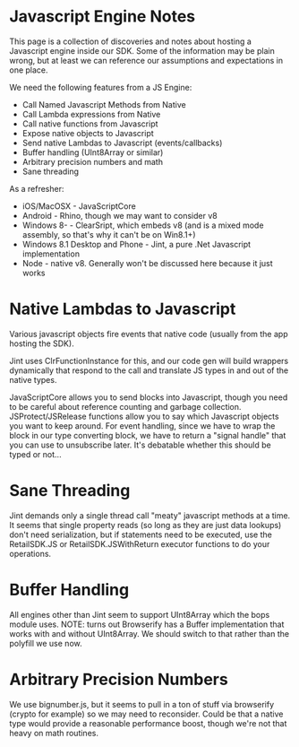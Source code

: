 Javascript Engine Notes
=======================

This page is a collection of discoveries and notes about hosting a Javascript engine
inside our SDK. Some of the information may be plain wrong, but at least we can
reference our assumptions and expectations in one place.

We need the following features from a JS Engine:

- Call Named Javascript Methods from Native
- Call Lambda expressions from Native
- Call native functions from Javascript
- Expose native objects to Javascript
- Send native Lambdas to Javascript (events/callbacks)
- Buffer handling (UInt8Array or similar)
- Arbitrary precision numbers and math
- Sane threading

As a refresher:

- iOS/MacOSX - JavaScriptCore
- Android - Rhino, though we may want to consider v8
- Windows 8- - ClearSript, which embeds v8 (and is a mixed mode assembly, so that's why it can't be on Win8.1+)
- Windows 8.1 Desktop and Phone - Jint, a pure .Net Javascript implementation
- Node - native v8. Generally won't be discussed here because it just works

Native Lambdas to Javascript
============================
Various javascript objects fire events that native code (usually from the app hosting the SDK).

Jint uses ClrFunctionInstance for this, and our code gen will build wrappers dynamically
that respond to the call and translate JS types in and out of the native types.

JavaScriptCore allows you to send blocks into Javascript, though you need to be careful about
reference counting and garbage collection. JSProtect/JSRelease functions allow you to say which
Javascript objects you want to keep around. For event handling, since we have to wrap the block in our
type converting block, we have to return a "signal handle" that you can use to unsubscribe later.
It's debatable whether this should be typed or not...

Sane Threading
==============
Jint demands only a single thread call "meaty" javascript methods at a time. It seems that
single property reads (so long as they are just data lookups) don't need serialization,
but if statements need to be executed, use the RetailSDK.JS or RetailSDK.JSWithReturn
executor functions to do your operations.

Buffer Handling
===============
All engines other than Jint seem to support UInt8Array which the bops module uses. NOTE:
turns out Browserify has a Buffer implementation that works with and without UInt8Array.
We should switch to that rather than the polyfill we use now.

Arbitrary Precision Numbers
===========================
We use bignumber.js, but it seems to pull in a ton of stuff via browserify (crypto for example)
so we may need to reconsider. Could be that a native type would provide a reasonable performance
boost, though we're not that heavy on math routines.
